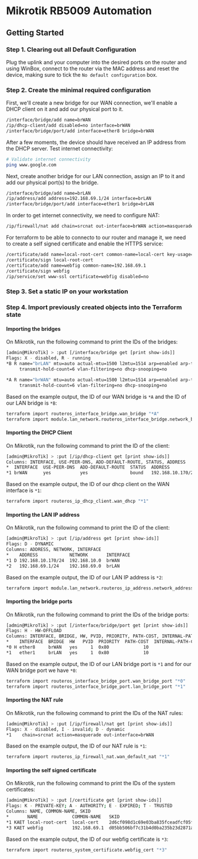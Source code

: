 # Mikrotik RB5009 Automation

## Getting Started

### Step 1. Clearing out all Default Configuration

Plug the uplink and your computer into the desired ports on the router and using WinBox, connect to the router via the MAC address and reset the device, making sure to tick the `No default configuration` box.

### Step 2. Create the minimal required configuration

First, we'll create a new bridge for our WAN connection, we'll enable a DHCP client on it and add our physical port to it.

```bash
/interface/bridge/add name=brWAN
/ip/dhcp-client/add disabled=no interface=brWAN
/interface/bridge/port/add interface=ether8 bridge=brWAN
```

After a few moments, the device should have received an IP address from the DHCP server. Test internet connectivity:

```bash
# Validate internet connectivity
ping www.google.com
```

Next, create another bridge for our LAN connection, assign an IP to it and add our physical port(s) to the bridge.

```bash
/interface/bridge/add name=brLAN
/ip/address/add address=192.168.69.1/24 interface=brLAN
/interface/bridge/port/add interface=ether1 bridge=brLAN
```

In order to get internet connectivity, we need to configure NAT:

```bash
/ip/firewall/nat add chain=srcnat out-interface=brWAN action=masquerade
```

For terraform to be able to connecto to our router and manage it, we need to create a self signed certificate and enable the HTTPS service:

```bash
/certificate/add name=local-root-cert common-name=local-cert key-usage=key-cert-sign,crl-sign
/certificate/sign local-root-cert
/certificate/add name=webfig common-name=192.168.69.1
/certificate/sign webfig
/ip/service/set www-ssl certificate=webfig disabled=no
```

### Step 3. Set a static IP on your workstation

### Step 4. Import previously created objects into the Terraform state

#### Importing the bridges

On Mikrotik, run the following command to print the IDs of the bridges:

```bash
[admin@MikroTik] > :put [/interface/bridge get [print show-ids]]
Flags: X - disabled, R - running 
*B R name="brLAN" mtu=auto actual-mtu=1500 l2mtu=1514 arp=enabled arp-timeout=auto mac-address=48:A9:8A:BD:AB:D4 protocol-mode=rstp fast-forward=yes igmp-snooping=no auto-mac=yes ageing-time=5m priority=0x8000 max-message-age=20s forward-delay=15s 
     transmit-hold-count=6 vlan-filtering=no dhcp-snooping=no 

*A R name="brWAN" mtu=auto actual-mtu=1500 l2mtu=1514 arp=enabled arp-timeout=auto mac-address=48:A9:8A:BD:AB:DB protocol-mode=rstp fast-forward=yes igmp-snooping=no auto-mac=yes ageing-time=5m priority=0x8000 max-message-age=20s forward-delay=15s 
     transmit-hold-count=6 vlan-filtering=no dhcp-snooping=no 
```

Based on the example output, the ID of our WAN bridge is `*A` and the ID of our LAN bridge is `*B`:

```bash
terraform import routeros_interface_bridge.wan_bridge "*A"
terraform import module.lan_network.routeros_interface_bridge.network_bridge "*B"
```

#### Importing the DHCP Client

On Mikrotik, run the following command to print the ID of the client:

```bash
[admin@MikroTik] > :put [/ip/dhcp-client get [print show-ids]]
Columns: INTERFACE, USE-PEER-DNS, ADD-DEFAULT-ROUTE, STATUS, ADDRESS
*  INTERFACE  USE-PEER-DNS  ADD-DEFAULT-ROUTE  STATUS  ADDRESS
*1 brWAN      yes           yes                bound   192.168.10.170/24
```

Based on the example output, the ID of our dhcp client on the WAN interface is `*1`:

```bash
terraform import routeros_ip_dhcp_client.wan_dhcp "*1"
```

#### Importing the LAN IP address

On Mikrotik, run the following command to print the ID of the client:

```bash
[admin@MikroTik] > :put [/ip/address get [print show-ids]]
Flags: D - DYNAMIC
Columns: ADDRESS, NETWORK, INTERFACE
*    ADDRESS            NETWORK       INTERFACE
*1 D 192.168.10.170/24  192.168.10.0  brWAN
*2   192.168.69.1/24    192.168.69.0  brLAN
```

Based on the example output, the ID of our LAN IP address is `*2`:

```bash
terraform import module.lan_network.routeros_ip_address.network_address "*2"
```

#### Importing the bridge ports

On Mikrotik, run the following command to print the IDs of the bridge ports:

```bash
[admin@MikroTik] > :put [/interface/bridge/port get [print show-ids]]
Flags: H - HW-OFFLOAD
Columns: INTERFACE, BRIDGE, HW, PVID, PRIORITY, PATH-COST, INTERNAL-PATH-COST, HORIZON
*    INTERFACE  BRIDGE  HW   PVID  PRIORITY  PATH-COST  INTERNAL-PATH-COST  HORIZON
*0 H ether8     brWAN   yes     1  0x80             10                  10  none   
*1   ether1     brLAN   yes     1  0x80             10                  10  none  
```

Based on the example output, the ID of our LAN bridge port is `*1` and for our WAN bridge port we have `*0`:

```bash
terraform import routeros_interface_bridge_port.wan_bridge_port "*0"
terraform import routeros_interface_bridge_port.lan_bridge_port "*1"
```

#### Importing the NAT rule

On Mikrotik, run the following command to print the IDs of the NAT rules:

```bash
[admin@MikroTik] > :put [/ip/firewall/nat get [print show-ids]]
Flags: X - disabled, I - invalid; D - dynamic 
*1    chain=srcnat action=masquerade out-interface=brWAN 
```

Based on the example output, the ID of our NAT rule is `*1`:

```bash
terraform import routeros_ip_firewall_nat.wan_default_nat "*1"
```

#### Importing the self signed certificate

On Mikrotik, run the following command to print the IDs of the system certificates:

```bash
[admin@MikroTik] > :put [/certificate get [print show-ids]]
Flags: K - PRIVATE-KEY; A - AUTHORITY; E - EXPIRED; T - TRUSTED
Columns: NAME, COMMON-NAME, SKID
*       NAME             COMMON-NAME   SKID
*1 KAET local-root-cert  local-cert    2d6cf098d1c69e03ba835fceadfcf05f5200c562
*3 KAET webfig           192.168.69.1  d05bb506bf7c31b4d0ba235b23d2871a6e72ce74
```

Based on the example output, the ID of our webfig certificate is `*3`:

```bash
terraform import routeros_system_certificate.webfig_cert "*3"
```
